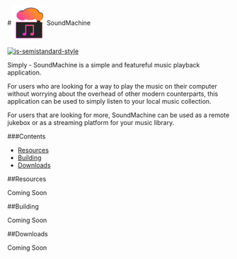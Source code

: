 

#<img src="app/imgs/iconV2.png" height="80px" width="80px" align="center" alt="SoundMachine Icon">SoundMachine

[![js-semistandard-style](https://cdn.rawgit.com/flet/semistandard/master/badge.svg)](https://github.com/Flet/semistandard)

Simply - SoundMachine is a simple and featureful music playback application.

For users who are looking for a way to play the music on their computer without worrying
about the overhead of other modern counterparts, this application can be used to simply
listen to your local music collection.

For users that are looking for more, SoundMachine can be used as a remote jukebox or
as a streaming platform for your music library.

###Contents
- [Resources](#resources)
- [Building](#building)
- [Downloads](#downloads)

##Resources

Coming Soon

##Building

Coming Soon

##Downloads

Coming Soon
